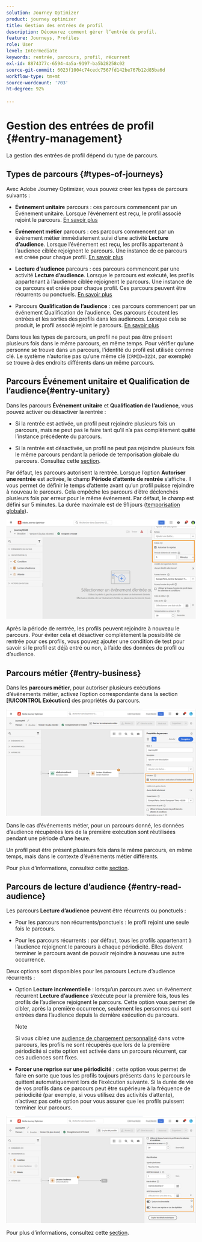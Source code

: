 ```yaml
---
solution: Journey Optimizer
product: journey optimizer
title: Gestion des entrées de profil
description: Découvrez comment gérer l’entrée de profil.
feature: Journeys, Profiles
role: User
level: Intermediate
keywords: rentrée, parcours, profil, récurrent
exl-id: 8874377c-6594-4a5a-9197-ba5b28258c02
source-git-commit: 6023f1004c74cedc7567fd142be767b12d85ba6d
workflow-type: tm+mt
source-wordcount: '703'
ht-degree: 92%

---
```



# Gestion des entrées de profil {#entry-management}

La gestion des entrées de profil dépend du type de parcours.

## Types de parcours {#types-of-journeys}

Avec Adobe Journey Optimizer, vous pouvez créer les types de parcours suivants :

* **Événement unitaire** parcours : ces parcours commencent par un Événement unitaire. Lorsque l’événement est reçu, le profil associé rejoint le parcours. [En savoir plus](#entry-unitary)

* **Événement métier** parcours : ces parcours commencent par un événement métier immédiatement suivi d’une activité **Lecture d’audience**. Lorsque l’événement est reçu, les profils appartenant à l’audience ciblée rejoignent le parcours. Une instance de ce parcours est créée pour chaque profil. [En savoir plus](#entry-business)

* **Lecture d’audience** parcours : ces parcours commencent par une activité **Lecture d’audience**. Lorsque le parcours est exécuté, les profils appartenant à l’audience ciblée rejoignent le parcours. Une instance de ce parcours est créée pour chaque profil. Ces parcours peuvent être récurrents ou ponctuels. [En savoir plus](#entry-read-audience)

* Parcours **Qualification de l’audience** : ces parcours commencent par un événement Qualification de l’audience. Ces parcours écoutent les entrées et les sorties des profils dans les audiences. Lorsque cela se produit, le profil associé rejoint le parcours. [En savoir plus](#entry-unitary)

Dans tous les types de parcours, un profil ne peut pas être présent plusieurs fois dans le même parcours, en même temps. Pour vérifier qu’une personne se trouve dans un parcours, l’identité du profil est utilisée comme clé. Le système n’autorise pas qu’une même clé (`CRMID=3224`, par exemple) se trouve à des endroits différents dans un même parcours.

## Parcours Événement unitaire et Qualification de l’audience{#entry-unitary}

Dans les parcours **Événement unitaire** et **Qualification de l’audience**, vous pouvez activer ou désactiver la rentrée :

* Si la rentrée est activée, un profil peut rejoindre plusieurs fois un parcours, mais ne peut pas le faire tant qu’il n’a pas complètement quitté l’instance précédente du parcours.

* Si la rentrée est désactivée, un profil ne peut pas rejoindre plusieurs fois le même parcours pendant la période de temporisation globale du parcours. Consultez cette [section](../building-journeys/journey-properties.md#global_timeout).

Par défaut, les parcours autorisent la rentrée. Lorsque l’option **Autoriser une rentrée** est activée, le champ **Période d’attente de rentrée** s’affiche. Il vous permet de définir le temps d’attente avant qu’un profil puisse rejoindre à nouveau le parcours. Cela empêche les parcours d’être déclenchés plusieurs fois par erreur pour le même événement. Par défaut, le champ est défini sur 5 minutes. La durée maximale est de 91 jours ([temporisation globale](journey-properties.md#global_timeout)).

<!--
When a journey ends, its status is **[!UICONTROL Closed]**. New individuals can no longer enter the journey. Persons already in the journey automatically exit the journey. 
-->

![](assets/journey-re-entrance.png)

Après la période de rentrée, les profils peuvent rejoindre à nouveau le parcours. Pour éviter cela et désactiver complètement la possibilité de rentrée pour ces profils, vous pouvez ajouter une condition de test pour savoir si le profil est déjà entré ou non, à l’aide des données de profil ou d’audience.

<!--
Due to the 30-day journey timeout, when journey reentrance is not allowed, we cannot make sure the reentrance blocking will work more than 91 days. Indeed, as we remove all information about persons who entered the journey 91 days after they enter, we cannot know the person entered previously, more than 91 days ago. -->

## Parcours métier {#entry-business}

<!--
Business events follow reentrance rules in the same way as for unitary events. If a journey allows reentrance, the next business event will be processed.
-->

Dans les **parcours métier**, pour autoriser plusieurs exécutions d’événements métier, activez l’option correspondante dans la section **[!UICONTROL Exécution]** des propriétés du parcours.

![](assets/business-entry.png)

Dans le cas d’événements métier, pour un parcours donné, les données d’audience récupérées lors de la première exécution sont réutilisées pendant une période d’une heure.

Un profil peut être présent plusieurs fois dans le même parcours, en même temps, mais dans le contexte d’événements métier différents.

Pour plus d’informations, consultez cette [section](../event/about-creating-business.md).

## Parcours de lecture d’audience {#entry-read-audience}

Les parcours **Lecture d’audience** peuvent être récurrents ou ponctuels :

* Pour les parcours non récurrents/ponctuels : le profil rejoint une seule fois le parcours.

* Pour les parcours récurrents : par défaut, tous les profils appartenant à l’audience rejoignent le parcours à chaque périodicité. Elles doivent terminer le parcours avant de pouvoir rejoindre à nouveau une autre occurrence.

Deux options sont disponibles pour les parcours Lecture d’audience récurrents :

* Option **Lecture incrémentielle** : lorsqu’un parcours avec un événement récurrent **Lecture d’audience** s’exécute pour la première fois, tous les profils de l’audience rejoignent le parcours. Cette option vous permet de cibler, après la première occurrence, seulement les personnes qui sont entrées dans l’audience depuis la dernière exécution du parcours.

  >[!NOTE]
  >
  >Si vous ciblez une [audience de chargement personnalisé](../audience/about-audiences.md#segments-in-journey-optimizer) dans votre parcours, les profils ne sont récupérés que lors de la première périodicité si cette option est activée dans un parcours récurrent, car ces audiences sont fixes.

* **Forcer une reprise sur une périodicité** : cette option vous permet de faire en sorte que tous les profils toujours présents dans le parcours le quittent automatiquement lors de l’exécution suivante. Si la durée de vie de vos profils dans ce parcours peut être supérieure à la fréquence de périodicité (par exemple, si vous utilisez des activités d’attente), n’activez pas cette option pour vous assurer que les profils puissent terminer leur parcours.

![](assets/read-audience-options.png)

Pour plus d’informations, consultez cette [section](../building-journeys/read-audience.md#configuring-segment-trigger-activity).

<!--
After 91 days, a Read audience journey switches to the **Finished** status. This behavior is set for 91 days only (i.e. journey timeout default value) as all information about profiles who entered the journey is removed 91 days after they entered. Persons still in the journey automatically are impacted. They exit the journey after the 30 day timeout. 
-->
